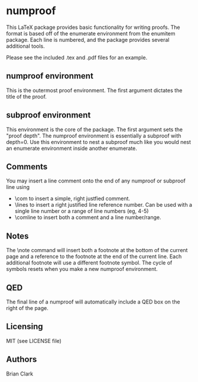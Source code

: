 
# numproof

This LaTeX package provides basic functionality for writing proofs. The format is based
off of the enumerate environment from the enumitem package. Each line is numbered, and 
the package provides several additional tools.

Please see the included .tex and .pdf files for an example.

## numproof environment

This is the outermost proof environment. The first argument dictates the title of the 
proof.


## subproof environment

This environment is the core of the package. The first argument sets the "proof depth". The numproof environment is essentially a subproof with depth=0. Use this environment to nest a subproof much like you would nest an enumerate environment inside another enumerate.


## Comments

You may insert a line comment onto the end of any numproof or subproof line using 
* \com to insert a simple, right justfied comment.
* \lines to insert a right justified line reference number. Can be used with a single line number or a range of line numbers (eg, 4-5)
* \comline to insert both a comment and a line number/range.

## Notes

The \note command will insert both a footnote at the bottom of the current page and 
a reference to the footnote at the end of the current line. Each additional footnote 
will use a different footnote symbol. The cycle of symbols resets when you make a new 
numproof environment.


## QED

The final line of a numproof will automatically include a QED box on the right of the 
page.


## Licensing

MIT (see LICENSE file)


## Authors

Brian Clark

